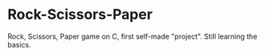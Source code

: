 # Rock-Scissors-Paper
Rock, Scissors, Paper game on C, first self-made "project". Still learning the basics.
